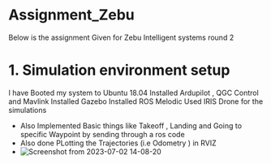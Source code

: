 # Assignment_Zebu
Below is the assignment Given for Zebu Intelligent systems round 2 

# 1. Simulation environment setup
I have Booted my system to Ubuntu 18.04 
Installed Ardupilot , QGC Control and Mavlink 
Installed Gazebo 
Installed ROS Melodic 
Used IRIS Drone for the simulations 
- Also Implemented Basic things like Takeoff , Landing and Going to specific Waypoint by sending through a ros code 
- Also done PLotting the Trajectories (i.e Odometry ) in RVIZ 
- ![Screenshot from 2023-07-02 14-08-20](https://github.com/SampathGanesh01/Assignment_Zebu/assets/84275114/d69cff4b-28fe-4fbb-a2bc-79345d61e8c2)
